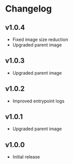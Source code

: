 # Changelog

## v1.0.4

- Fixed image size reduction
- Upgraded parent image

## v1.0.3

- Upgraded parent image

## v1.0.2

- Improved entrypoint logs

## v1.0.1

- Upgraded parent image

## v1.0.0

- Initial release
